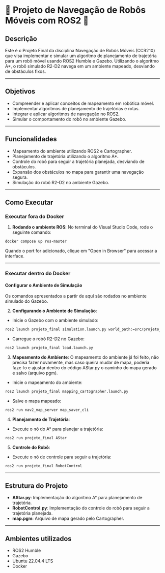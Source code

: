 # 🤖 Projeto de Navegação de Robôs Móveis com ROS2 🤖

## Descrição
Este é o Projeto Final da disciplina Navegação de Robôs Móveis (CCR210) que visa implementar e simular um algoritmo de planejamento de trajetória para um robô móvel usando ROS2 Humble e Gazebo. Utilizando o algoritmo A*, o robô simulado R2-D2 navega em um ambiente mapeado, desviando de obstáculos fixos.

---
## Objetivos
- Compreender e aplicar conceitos de mapeamento em robótica móvel.
- Implementar algoritmos de planejamento de trajetórias e rotas.
- Integrar e aplicar algoritmos de navegação no ROS2.
- Simular o comportamento do robô no ambiente Gazebo.

---
## Funcionalidades
- Mapeamento do ambiente utilizando ROS2 e Cartographer.
- Planejamento de trajetória utilizando o algoritmo A*.
- Controle do robô para seguir a trajetória planejada, desviando de obstáculos.
- Expansão dos obstáculos no mapa para garantir uma navegação segura.
- Simulação do robô R2-D2 no ambiente Gazebo.

---
## Como Executar
### Executar fora do Docker

1. **Rodando o ambiente ROS**:
No terminal do Visual Studio Code, rode o seguinte comando:
```bash
docker compose up ros-master
```
Quando o port for adicionado, clique em "Open in Browser" para acessar a interface.

---
### Executar dentro do Docker
#### Configurar o Ambiente de Simulação
Os comandos apresentados a partir de aquí são rodados no ambiente simulado do Gazebo.

2. **Configurando o Ambiente de Simulação**:
- Inicie o Gazebo com o ambiente simulado:
```sh
ros2 launch projeto_final simulation.launch.py world_path:=src/projeto_final/simulation/worlds/simple_room_with_fixed_boxes.world
```
- Carregue o robô R2-D2 no Gazebo:
```sh
ros2 launch projeto_final load.launch.py
```

3. **Mapeamento do Ambiente**:
O mapeamento do ambiente já foi feito, não precisa fazer novamente, mas caso queira mudar de mapa, poderia faze-lo e ajustar dentro do código AStar.py o caminho do mapa gerado e salvo (arquivo pgm).
- Inicie o mapeamento do ambiente:
```sh
ros2 launch projeto_final mapping_cartographer.launch.py
```
- Salve o mapa mapeado:
```sh
ros2 run nav2_map_server map_saver_cli
```

4. **Planejamento de Trajetória**:
- Execute o nó do A* para planejar a trajetória:
```sh
ros2 run projeto_final AStar
```

5. **Controle do Robô**:
- Execute o nó de controle para seguir a trajetória:
```sh
ros2 run projeto_final RobotControl
```
---
## Estrutura do Projeto
- **AStar.py**: Implementação do algoritmo A* para planejamento de trajetória.
- **RobotControl.py**: Implementação do controle do robô para seguir a trajetória planejada.
- **map.pgm**: Arquivo de mapa gerado pelo Cartographer.

---
## Ambientes utilizados
- ROS2 Humble
- Gazebo
- Ubuntu 22.04.4 LTS
- Docker